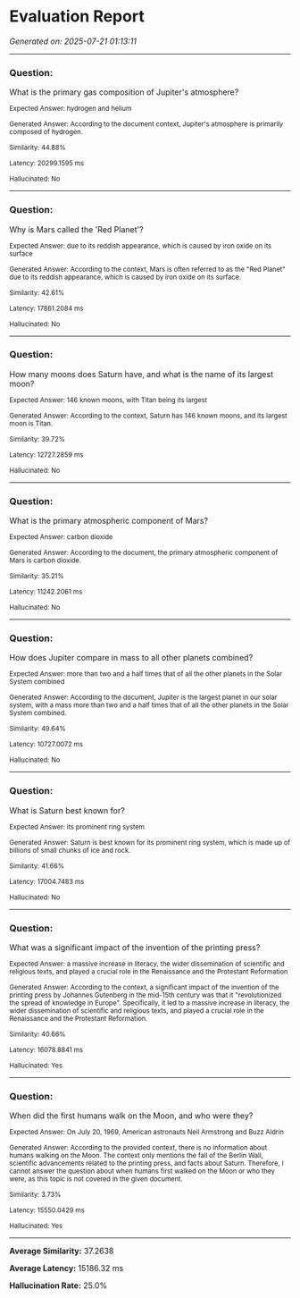 # Evaluation Report

*Generated on: 2025-07-21 01:13:11*

----
### Question:
What is the primary gas composition of Jupiter's atmosphere?

<small>Expected Answer: hydrogen and helium</small>

<small>Generated Answer: According to the document context, Jupiter's atmosphere is primarily composed of hydrogen.</small>

<small>Similarity: 44.88%</small>

<small>Latency: 20299.1595 ms</small>

<small>Hallucinated: No</small>

----
### Question:
Why is Mars called the 'Red Planet'?

<small>Expected Answer: due to its reddish appearance, which is caused by iron oxide on its surface</small>

<small>Generated Answer: According to the context, Mars is often referred to as the "Red Planet" due to its reddish appearance, which is caused by iron oxide on its surface.</small>

<small>Similarity: 42.61%</small>

<small>Latency: 17861.2084 ms</small>

<small>Hallucinated: No</small>

----
### Question:
How many moons does Saturn have, and what is the name of its largest moon?

<small>Expected Answer: 146 known moons, with Titan being its largest</small>

<small>Generated Answer: According to the context, Saturn has 146 known moons, and its largest moon is Titan.</small>

<small>Similarity: 39.72%</small>

<small>Latency: 12727.2859 ms</small>

<small>Hallucinated: No</small>

----
### Question:
What is the primary atmospheric component of Mars?

<small>Expected Answer: carbon dioxide</small>

<small>Generated Answer: According to the document, the primary atmospheric component of Mars is carbon dioxide.</small>

<small>Similarity: 35.21%</small>

<small>Latency: 11242.2061 ms</small>

<small>Hallucinated: No</small>

----
### Question:
How does Jupiter compare in mass to all other planets combined?

<small>Expected Answer: more than two and a half times that of all the other planets in the Solar System combined</small>

<small>Generated Answer: According to the document, Jupiter is the largest planet in our solar system, with a mass more than two and a half times that of all the other planets in the Solar System combined.</small>

<small>Similarity: 49.64%</small>

<small>Latency: 10727.0072 ms</small>

<small>Hallucinated: No</small>

----
### Question:
What is Saturn best known for?

<small>Expected Answer: its prominent ring system</small>

<small>Generated Answer: Saturn is best known for its prominent ring system, which is made up of billions of small chunks of ice and rock.</small>

<small>Similarity: 41.66%</small>

<small>Latency: 17004.7483 ms</small>

<small>Hallucinated: No</small>

----
### Question:
What was a significant impact of the invention of the printing press?

<small>Expected Answer: a massive increase in literacy, the wider dissemination of scientific and religious texts, and played a crucial role in the Renaissance and the Protestant Reformation</small>

<small>Generated Answer: According to the context, a significant impact of the invention of the printing press by Johannes Gutenberg in the mid-15th century was that it "revolutionized the spread of knowledge in Europe". Specifically, it led to a massive increase in literacy, the wider dissemination of scientific and religious texts, and played a crucial role in the Renaissance and the Protestant Reformation.</small>

<small>Similarity: 40.66%</small>

<small>Latency: 16078.8841 ms</small>

<small>Hallucinated: Yes</small>

----
### Question:
When did the first humans walk on the Moon, and who were they?

<small>Expected Answer: On July 20, 1969, American astronauts Neil Armstrong and Buzz Aldrin</small>

<small>Generated Answer: According to the provided context, there is no information about humans walking on the Moon. The context only mentions the fall of the Berlin Wall, scientific advancements related to the printing press, and facts about Saturn. Therefore, I cannot answer the question about when humans first walked on the Moon or who they were, as this topic is not covered in the given document.</small>

<small>Similarity: 3.73%</small>

<small>Latency: 15550.0429 ms</small>

<small>Hallucinated: Yes</small>


---

**Average Similarity:** 37.2638

**Average Latency:** 15186.32 ms

**Hallucination Rate:** 25.0%
